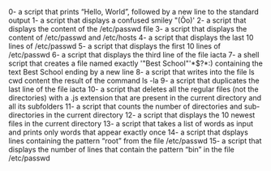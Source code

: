 0- a script that prints “Hello, World”, followed by a new line to the standard output
1- a script that displays a confused smiley "(Ôo)'
2- a script that displays the content of the /etc/passwd file
3- a script that displays the content of /etc/passwd and /etc/hosts
4- a script that displays the last 10 lines of /etc/passwd
5- a script that displays the first 10 lines of /etc/passwd
6- a script that displays the third line of the file iacta
7-  a shell script that creates a file named exactly \'"Best School"\'*$\?\*:) containing the text Best School ending by a new line
8- a script that writes into the file ls cwd content the result of the command ls -la
9- a script that duplicates the last line of the file iacta
10- a script that deletes all the regular files (not the directories) with a .js extension that are present in the current directory and all its subfolders
11- a script that counts the number of directories and sub-directories in the current directory
12- a script that displays the 10 newest files in the current directory
13- a script that takes a list of words as input and prints only words that appear exactly once
14- a script that dsplays lines containing the pattern “root” from the file /etc/passwd
15- a script that displays the number of lines that contain the pattern “bin” in the file /etc/passwd
